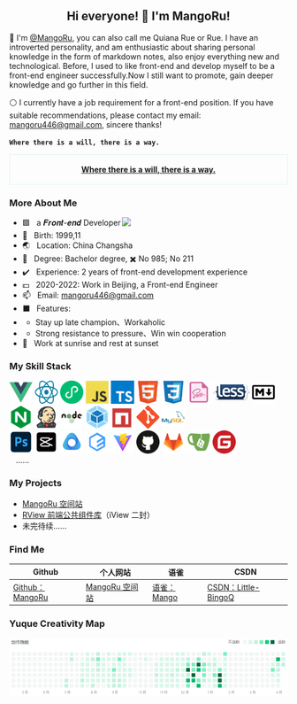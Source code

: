 <!--
**MangoRu/MangoRu** is a ✨ _special_ ✨ repository because its `README.md` (this file) appears on your GitHub profile.

Here are some ideas to get you started: 𝑭𝒓𝒐𝒏𝒕-𝒆𝒏𝒅 𝑬𝒏𝒈𝒊𝒏𝒆𝒆𝒓

- 🔭 I’m currently working on ...
- 🌱 I’m currently learning ...
- 👯 I’m looking to collaborate on ...
- 🤔 I’m looking for help with ...
- 💬 Ask me about ...
- 📫 How to reach me: ...
- 😄 Pronouns: ...
- ⚡ Fun fact: ...
-->

<h2 align="center">Hi everyone! 👋 I'm MangoRu!</h2>

:blossom:  I'm <u>[@MangoRu](https://github.com/MangoRu)</u>, you can also call me Quiana Rue or Rue.
I have an introverted personality, and am enthusiastic about sharing personal knowledge in the form of markdown notes, also enjoy everything new and technological.
Before, I used to like front-end and develop myself to be a front-end engineer successfully.Now I still want to promote, gain deeper knowledge and go further in this field.

:white_circle:  I currently have a job requirement for a front-end position. If you have suitable recommendations, please contact my email: [mangoru446@gmail.com](mangoru446@gmail.com), sincere thanks!
      
<b>`Where there is a will, there is a way.`</b>

<div align=center border style="border: 1px solid #dcf7ec; padding: 4px 10px;text-align:center">
<p>
<u><b>Where there is a will, there is a way.</b></u>
</p>
</div>

### More About Me

<img  align=right style="width: 300px" src="http://81.69.247.224:8090/themes/theme-hao/assets/images/infj.svg" />
      
- :green_square: &nbsp; a 𝑭𝒓𝒐𝒏𝒕-𝒆𝒏𝒅 Developer
- :birthday: &nbsp; Birth: 1999,11
- :earth_asia: &nbsp; Location: China Changsha
- :green_book:  &nbsp; Degree: Bachelor degree, :heavy_multiplication_x: No 985; No 211
- :heavy_check_mark:  &nbsp; Experience: 2 years of front-end development experience
- :dollar: &nbsp; 2020-2022: Work in Beijing, a Front-end Engineer
- :mailbox: &nbsp; Email: mangoru446@gmail.com
- :black_large_square: &nbsp; Features:
- -  Stay up late champion、Workaholic
- -  Strong resistance to pressure、Win win cooperation
- :black_flag: &nbsp; Work at sunrise and rest at sunset

### My Skill Stack


<div>
 <a href="https://cn.vuejs.org/"> <img src="https://raw.githubusercontent.com/MangoRu/PicGo/master/vuejs-logo.png" alt="Vue" style="width: 42px;height: 42px"></a>
 <a href="https://zh-hans.react.dev/"> <img src="https://raw.githubusercontent.com/MangoRu/PicGo/master/react.png" alt="React" style="width: 42px;height: 42px"></a>
 <a href="https://mp.weixin.qq.com/cgi-bin/wx?token=&lang=zh_CN"> <img src="https://raw.githubusercontent.com/MangoRu/PicGo/master/wecht-miniprogram.png" alt="wechat-mini-program" style="width: 42px;height: 42px"></a>
 <a href="https://es6.ruanyifeng.com/"> <img src="https://raw.githubusercontent.com/MangoRu/PicGo/master/js-logo.svg" alt="JavaScript" style="width: 42px;height: 42px"></a>
 <a href="https://www.typescriptlang.org/"> <img src="https://raw.githubusercontent.com/MangoRu/PicGo/master/typescript_.png" alt="TypeScript" style="width: 42px;height: 42px"></a>
 <a href="https://www.runoob.com/html/html5-intro.html"> <img src="https://raw.githubusercontent.com/MangoRu/PicGo/master/h5logo.svg" alt="HTML5" style="width: 42px;height: 42px"></a>
 <a href="https://www.runoob.com/css3/css3-tutorial.html"> <img src="https://raw.githubusercontent.com/MangoRu/PicGo/master/c3-logo.svg" alt="CSS3" style="width: 42px;height: 42px"></a>
 <a href="https://www.sass.hk/"> <img src="https://raw.githubusercontent.com/MangoRu/PicGo/master/sass.png" alt="Sass" style="width: 42px;height: 42px"></a>
 <a href="https://lesscss.cn/"> <img src="https://raw.githubusercontent.com/MangoRu/PicGo/master/less_logo.png" alt="Less" style="height: 30px;transform: translateY(-6px);"></a>
 <a href="https://www.runoob.com/markdown/md-tutorial.html"> <img src="https://raw.githubusercontent.com/MangoRu/PicGo/master/md-logo.svg" alt="Markdown" style="width: 42px;height: 42px"></a> 
 <a href="https://nginx.org/"> <img src="https://raw.githubusercontent.com/MangoRu/PicGo/master/NGINX.png" alt="Nginx" style="width: 42px;height: 42px"></a>
 <a href="https://www.jenkins.io/"> <img src="https://raw.githubusercontent.com/MangoRu/PicGo/master/jenkins.png" alt="Jenkins" style="width: 42px;height: 42px"></a>
 <a href="https://nodejs.org/en"> <img src="https://raw.githubusercontent.com/MangoRu/PicGo/master/Nodejs.png" alt="NodeJS" style="width: 42px;height: 42px"></a>
 <a href="https://www.webpackjs.com/"> <img src="https://raw.githubusercontent.com/MangoRu/PicGo/master/fe-webpack.png" alt="webpack" style="width: 42px;height: 42px"></a>
 <a href="https://www.npmjs.com/"> <img src="https://raw.githubusercontent.com/MangoRu/PicGo/master/npm-icon-active.png" alt="npm" style="width: 42px;height: 42px"></a>
 <a href="https://git-scm.com/"> <img src="https://raw.githubusercontent.com/MangoRu/PicGo/master/git-logo.svg" alt="Git" style="width: 42px;height: 42px"></a>
 <a href="https://www.mysql.com/"> <img src="https://raw.githubusercontent.com/MangoRu/PicGo/master/mysql-original-wordmark.svg" alt="MySQL" style="width: 42px;height: 42px"></a>
 <br>
 <a href="https://www.adobe.com/products/photoshop.html"> <img src="https://raw.githubusercontent.com/MangoRu/PicGo/master/Photoshop.png" alt="PhotoShop" style="width: 42px;height: 42px"></a>
 <a href="https://www.capcut.cn/"> <img src="https://raw.githubusercontent.com/MangoRu/PicGo/master/JianyingPro.png" alt="Jianying" style="width: 42px;height: 42px"></a>
 <a href="https://www.iviewui.com/view-ui-plus/guide/introduce"> <img src="https://raw.githubusercontent.com/MangoRu/PicGo/master/iview-logo.png" alt="iView" style="width: 42px;height: 42px"></a>
 <a href="https://element-plus.org/zh-CN/#/zh-CN"> <img src="https://raw.githubusercontent.com/MangoRu/PicGo/master/ElementUI.png" alt="ElementUI" style="width: 42px;height: 42px"></a>
 <a href="https://vitejs.dev/"> <img src="https://raw.githubusercontent.com/MangoRu/PicGo/master/vite.png" alt="Vite" style="width: 42px;height: 42px"></a>
 <a href="https://github.com/"> <img src="https://raw.githubusercontent.com/MangoRu/PicGo/master/githubb.png" alt="Github" style="width: 42px;height: 42px"></a>
 <a href="https://about.gitlab.com/"> <img src="https://raw.githubusercontent.com/MangoRu/PicGo/master/gitlab.png" alt="Gitlab" style="width: 42px;height: 42px"></a>
 <a href="https://about.gitea.com/"> <img src="https://raw.githubusercontent.com/MangoRu/PicGo/master/gitea.png" alt="Gitea" style="width: 42px;height: 42px"></a>
 <a href="https://gitee.com/"> <img src="https://raw.githubusercontent.com/MangoRu/PicGo/master/gitee.png" alt="Gitee" style="width: 42px;height: 42px"></a>
 <br>
 &nbsp;&nbsp; ……
</div>

### My Projects
- [MangoRu 空间站](http://81.69.247.224:8090/)
- [RView 前端公共组件库](http://81.69.247.224:8081/)（iView 二封）
- 未完待续……

### Find Me
| Github                                | 个人网站                               | 语雀                                        | CSDN      |
|---------------------------------------|------------------------------------|-------------------------------------------|-----------|
| [Github：MangoRu](https://github.com/MangoRu) | [MangoRu 空间站](http://81.69.247.224:8090/) | [语雀：Mango](https://www.yuque.com/mango-myjs6) | [CSDN：Little-BingoQ](https://blog.csdn.net/qq_40618816?spm=1000.2115.3001.5343) |

### Yuque Creativity Map

![语雀创作记录](https://raw.githubusercontent.com/MangoRu/PicGo/master/yuque-record.png)
